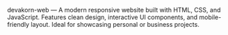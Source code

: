 devakorn-web — A modern responsive website built with HTML, CSS, and JavaScript.
Features clean design, interactive UI components, and mobile-friendly layout.
Ideal for showcasing personal or business projects.